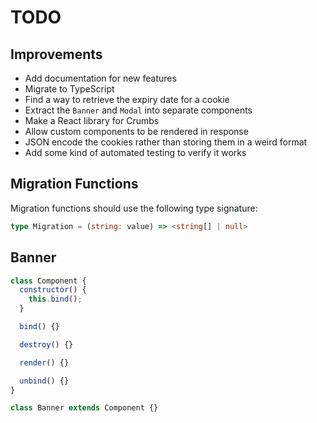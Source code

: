 # TODO

## Improvements

- Add documentation for new features
- Migrate to TypeScript
- Find a way to retrieve the expiry date for a cookie
- Extract the `Banner` and `Modal` into separate components
- Make a React library for Crumbs
- Allow custom components to be rendered in response
- JSON encode the cookies rather than storing them in a weird format
- Add some kind of automated testing to verify it works

## Migration Functions

Migration functions should use the following type signature:

```ts
type Migration = (string: value) => <string[] | null>
```

## Banner

```js
class Component {
  constructor() {
    this.bind();
  }

  bind() {}

  destroy() {}

  render() {}

  unbind() {}
}

class Banner extends Component {}
```
